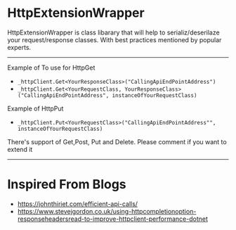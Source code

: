 # HttpExtensionWrapper

<p> HttpExtensionWrapper is class libarary that will help to serializ/deserilaze your request/response classes. With best practices mentioned by popular experts. </p>

---------------
Example  of To use for HttpGet
   * `_httpClient.Get<YourResponseClass>("CallingApiEndPointAddress")`
   * `_httpClient.Get<YourRequestClass, YourResponseClass>("CallingApiEndPointAddress", instanceOfYourRequestClass)`

Example of HttpPut
   * `_httpClient.Put<YourRequestClass>("CallingApiEndPointAddress"", instanceOfYourRequestClass)`

There's support of Get,Post, Put and Delete. Please comment if you want to extend it

---------------

# Inspired From Blogs
* https://johnthiriet.com/efficient-api-calls/
* https://www.stevejgordon.co.uk/using-httpcompletionoption-responseheadersread-to-improve-httpclient-performance-dotnet
